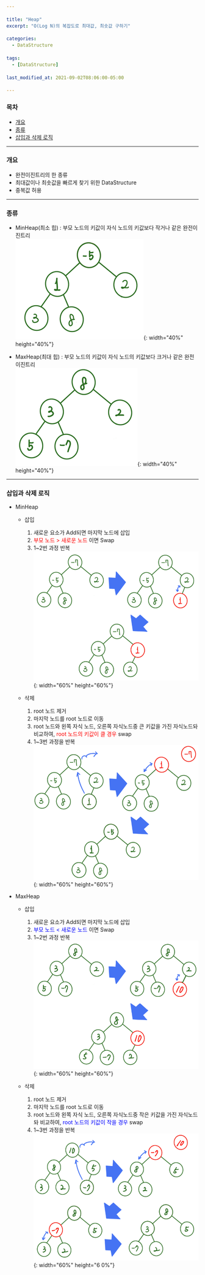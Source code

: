 ```yaml
---

title: "Heap"
excerpt: "O(Log N)의 복잡도로 최대값, 최솟값 구하기" 

categories:
  - DataStructure

tags:
  - [DataStructure]

last_modified_at: 2021-09-02T08:06:00-05:00

---
```


### 목차
  - [개요](#개요)
  - [종류](#종류)
  - [삽입과 삭제 로직](#삽입과-삭제-로직)

---

### 개요
  - 완전이진트리의 한 종류
  - 최대값이나 최솟값을 빠르게 찾기 위한 DataStructure
  - 중복값 허용
  
---

### 종류
  - MinHeap(최소 힙) : 부모 노드의 키값이 자식 노드의 키값보다 작거나 같은 완전이진트리  
  ![image](/assets/images/DataStructure/MinHeap.png){: width="40%" height="40%"}  

  - MaxHeap(최대 힙) : 부모 노드의 키값이 자식 노드의 키값보다 크거나 같은 완전이진트리  
  ![image](/assets/images/DataStructure/MaxHeap.png){: width="40%" height="40%"}  

---

### 삽입과 삭제 로직
  - MinHeap
    - 삽입
      1. 새로운 요소가 Add되면 마지막 노드에 삽입
      2. <span style="color:red">부모 노드 > 새로운 노드</span> 이면 Swap
      3. 1~2번 과정 반복  
      ![image](/assets/images/DataStructure/MinHeapAdd.png){: width="60%" height="60%"}  
        
    - 삭제
      1. root 노드 제거
      2. 마지막 노드를 root 노드로 이동
      3. root 노드와 왼쪽 자식 노드, 오른쪽 자식노드중 큰 키값을 가진 자식노드돠 비교하여, <span style="color:red">root 노드의 키값이 클 경우</span> swap
      4. 1~3번 과정을 반복  
      ![image](/assets/images/DataStructure/MinHeapRemove.png){: width="60%" height="60%"}  
  
  - MaxHeap
    - 삽입
      1. 새로운 요소가 Add되면 마지막 노드에 삽입
      2. <span style="color:blue">부모 노드 < 새로운 노드</span> 이면 Swap
      3. 1~2번 과정 반복  
      ![image](/assets/images/DataStructure/MaxHeapAdd.png){: width="60%" height="60%"}  


    - 삭제
      1. root 노드 제거
      2. 마지막 노드를 root 노드로 이동
      3. root 노드와 왼쪽 자식 노드, 오른쪽 자식노드중 작은 키값을 가진 자식노드돠 비교하여, <span style="color:blue">root 노드의 키값이 작을  경우</span> swap
      4. 1~3번 과정을 반복  
      ![image](/assets/images/DataStructure/MaxHeapRemove.png){: width="60%" height="6 0%"}  